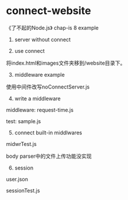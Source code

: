 # connect-website
《了不起的Node.js》 chap-is 8 example

1. server without connect

2. use connect

将index.html和images文件夹移到/website目录下。

3. middleware example

使用中间件改写noConnectServer.js

4. write a middleware

middleware: request-time.js

test: sample.js

5. connect built-in middlwares

midwrTest.js

body parser中的文件上传功能没实现

6. session

user.json

sessionTest.js



